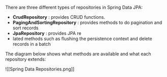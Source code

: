 There are three different types of repositories in Spring Data JPA:
- **CrudRepository** : provides CRUD functions.
- **PagingAndSortingRepository** : provides methods to do pagination and sort records
- **JpaRepository** : provides JPA re
- lated methods such as flushing the persistence context and delete records in a batch

The diagram below shows what methods are available and what each repository extends:

![[Spring Data Repositories.png]]